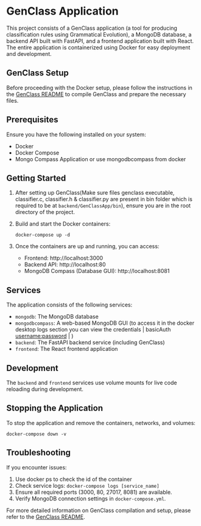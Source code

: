 # GenClass Application

This project consists of a GenClass application (a tool for producing classification rules using Grammatical Evolution), a MongoDB database, a backend API built with FastAPI, and a frontend application built with React. The entire application is containerized using Docker for easy deployment and development.

## GenClass Setup

Before proceeding with the Docker setup, please follow the instructions in the [GenClass README](../README.md) to compile GenClass and prepare the necessary files.

## Prerequisites

Ensure you have the following installed on your system:
- Docker
- Docker Compose
- Mongo Compass Application or use mongodbcompass from docker

## Getting Started

1. After setting up GenClass(Make sure files genclass executable, classifier.c, classifier.h & classifier.py are present in bin folder which is required to be at `backend/GenClassApp/bin`), ensure you are in the root directory of the project.

2. Build and start the Docker containers:
   ```
   docker-compose up -d
   ```

3. Once the containers are up and running, you can access:
   - Frontend: http://localhost:3000
   - Backend API: http://localhost:80
   - MongoDB Compass (Database GUI): http://localhost:8081

## Services

The application consists of the following services:
- `mongodb`: The MongoDB database
- `mongodbcompass`: A web-based MongoDB GUI (to access it in the docker desktop logs section you can view the credentials | basicAuth <username:password> | )
- `backend`: The FastAPI backend service (including GenClass)
- `frontend`: The React frontend application

## Development

The `backend` and `frontend` services use volume mounts for live code reloading during development.

## Stopping the Application

To stop the application and remove the containers, networks, and volumes:
```
docker-compose down -v
```

## Troubleshooting

If you encounter issues:
1. Use docker ps to check the id of the container
2. Check service logs: `docker-compose logs [service_name]`
3. Ensure all required ports (3000, 80, 27017, 8081) are available.
4. Verify MongoDB connection settings in `docker-compose.yml`.

For more detailed information on GenClass compilation and setup, please refer to the [GenClass README](../README.md).
